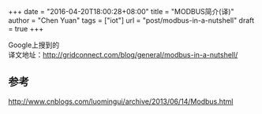 +++
date = "2016-04-20T18:00:28+08:00"
title = "MODBUS简介(译)"
author = "Chen Yuan"
tags = ["iot"]
url = "post/modbus-in-a-nutshell"
draft = true
+++
    
Google上搜到的       
译文地址：http://gridconnect.com/blog/general/modbus-in-a-nutshell/  



## 参考
http://www.cnblogs.com/luomingui/archive/2013/06/14/Modbus.html